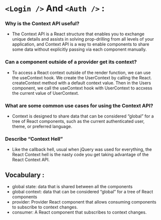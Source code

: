 # `<Login />` And `<Auth />` : 

### Why is the Context API useful?
- The Context API is a React structure that enables you to exchange unique details and assists in solving prop-drilling from all levels of your application, and Context API is a way to enable components to share some data without explicitly passing via each component manually. 


### Can a component outside of a provider get its context?
- To access a React context outside of the render function, we can use the useContext hook. We create the UserContext by calling the React. createContext method with a default context value. Then in the Users component, we call the useContext hook with UserContext to accxess the current value of UserContext.


### What are some common use cases for using the Context API?
- Context is designed to share data that can be considered “global” for a tree of React components, such as the current authenticated user, theme, or preferred language. 


### Describe “Context Hell”
- Like the callback hell, usual when jQuery was used for everything, the React Context hell is the nasty code you get taking advantage of the React Context API. 

## Vocabulary : 
- global state:  data that is shared between all the components 
- global context:  data that can be considered “global” for a tree of React components
- provider:  Provider React component that allows consuming components to subscribe to context changes.
- consumer: A React component that subscribes to context changes. 